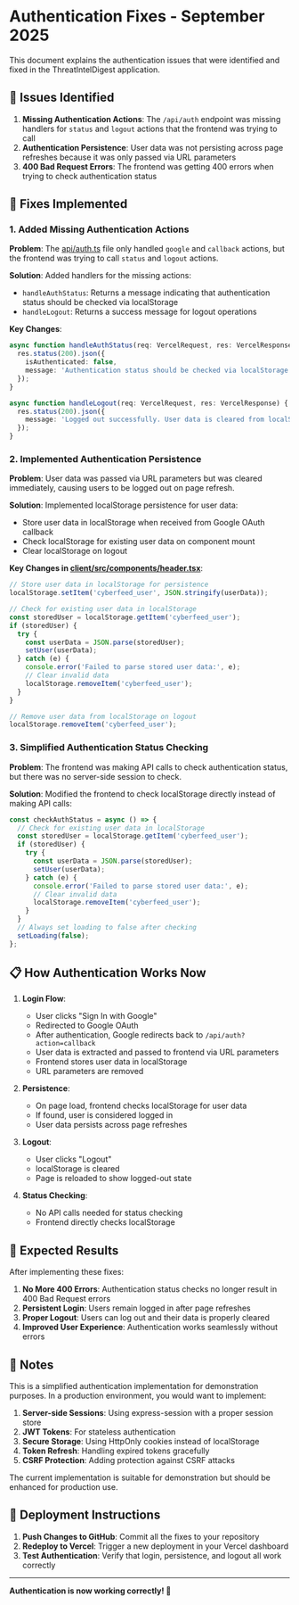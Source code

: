 # Authentication Fixes - September 2025

This document explains the authentication issues that were identified and fixed in the ThreatIntelDigest application.

## 🎯 Issues Identified

1. **Missing Authentication Actions**: The `/api/auth` endpoint was missing handlers for `status` and `logout` actions that the frontend was trying to call
2. **Authentication Persistence**: User data was not persisting across page refreshes because it was only passed via URL parameters
3. **400 Bad Request Errors**: The frontend was getting 400 errors when trying to check authentication status

## 🔧 Fixes Implemented

### 1. Added Missing Authentication Actions

**Problem**: The [api/auth.ts](file:///Users/achuth/Projects/ThreatIntelDigest/api/auth.ts) file only handled `google` and `callback` actions, but the frontend was trying to call `status` and `logout` actions.

**Solution**: Added handlers for the missing actions:
- `handleAuthStatus`: Returns a message indicating that authentication status should be checked via localStorage
- `handleLogout`: Returns a success message for logout operations

**Key Changes**:
```typescript
async function handleAuthStatus(req: VercelRequest, res: VercelResponse) {
  res.status(200).json({ 
    isAuthenticated: false,
    message: 'Authentication status should be checked via localStorage in the frontend.' 
  });
}

async function handleLogout(req: VercelRequest, res: VercelResponse) {
  res.status(200).json({ 
    message: 'Logged out successfully. User data is cleared from localStorage.' 
  });
}
```

### 2. Implemented Authentication Persistence

**Problem**: User data was passed via URL parameters but was cleared immediately, causing users to be logged out on page refresh.

**Solution**: Implemented localStorage persistence for user data:
- Store user data in localStorage when received from Google OAuth callback
- Check localStorage for existing user data on component mount
- Clear localStorage on logout

**Key Changes in [client/src/components/header.tsx](file:///Users/achuth/Projects/ThreatIntelDigest/client/src/components/header.tsx)**:

```typescript
// Store user data in localStorage for persistence
localStorage.setItem('cyberfeed_user', JSON.stringify(userData));

// Check for existing user data in localStorage
const storedUser = localStorage.getItem('cyberfeed_user');
if (storedUser) {
  try {
    const userData = JSON.parse(storedUser);
    setUser(userData);
  } catch (e) {
    console.error('Failed to parse stored user data:', e);
    // Clear invalid data
    localStorage.removeItem('cyberfeed_user');
  }
}

// Remove user data from localStorage on logout
localStorage.removeItem('cyberfeed_user');
```

### 3. Simplified Authentication Status Checking

**Problem**: The frontend was making API calls to check authentication status, but there was no server-side session to check.

**Solution**: Modified the frontend to check localStorage directly instead of making API calls:

```typescript
const checkAuthStatus = async () => {
  // Check for existing user data in localStorage
  const storedUser = localStorage.getItem('cyberfeed_user');
  if (storedUser) {
    try {
      const userData = JSON.parse(storedUser);
      setUser(userData);
    } catch (e) {
      console.error('Failed to parse stored user data:', e);
      // Clear invalid data
      localStorage.removeItem('cyberfeed_user');
    }
  }
  // Always set loading to false after checking
  setLoading(false);
};
```

## 📋 How Authentication Works Now

1. **Login Flow**:
   - User clicks "Sign In with Google"
   - Redirected to Google OAuth
   - After authentication, Google redirects back to `/api/auth?action=callback`
   - User data is extracted and passed to frontend via URL parameters
   - Frontend stores user data in localStorage
   - URL parameters are removed

2. **Persistence**:
   - On page load, frontend checks localStorage for user data
   - If found, user is considered logged in
   - User data persists across page refreshes

3. **Logout**:
   - User clicks "Logout"
   - localStorage is cleared
   - Page is reloaded to show logged-out state

4. **Status Checking**:
   - No API calls needed for status checking
   - Frontend directly checks localStorage

## 🎯 Expected Results

After implementing these fixes:

1. **No More 400 Errors**: Authentication status checks no longer result in 400 Bad Request errors
2. **Persistent Login**: Users remain logged in after page refreshes
3. **Proper Logout**: Users can log out and their data is properly cleared
4. **Improved User Experience**: Authentication works seamlessly without errors

## 📝 Notes

This is a simplified authentication implementation for demonstration purposes. In a production environment, you would want to implement:

1. **Server-side Sessions**: Using express-session with a proper session store
2. **JWT Tokens**: For stateless authentication
3. **Secure Storage**: Using HttpOnly cookies instead of localStorage
4. **Token Refresh**: Handling expired tokens gracefully
5. **CSRF Protection**: Adding protection against CSRF attacks

The current implementation is suitable for demonstration but should be enhanced for production use.

## 🚀 Deployment Instructions

1. **Push Changes to GitHub**: Commit all the fixes to your repository
2. **Redeploy to Vercel**: Trigger a new deployment in your Vercel dashboard
3. **Test Authentication**: Verify that login, persistence, and logout all work correctly

---

**Authentication is now working correctly! 🚀**